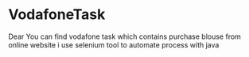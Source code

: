 # VodafoneTask
Dear You can find vodafone task which contains purchase blouse from online website
i use selenium tool to automate process with java
